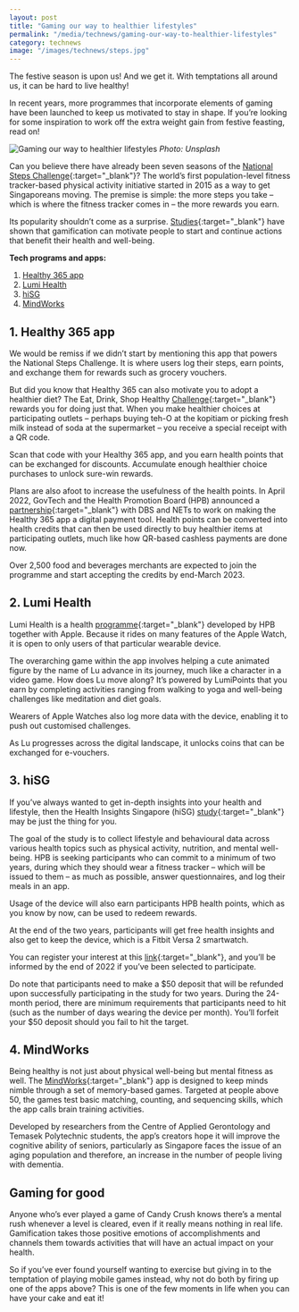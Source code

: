 ```yaml
---
layout: post
title: "Gaming our way to healthier lifestyles"
permalink: "/media/technews/gaming-our-way-to-healthier-lifestyles"
category: technews
image: "/images/technews/steps.jpg"
---
```


The festive season is upon us! And we get it. With temptations all around us, it can be hard to live healthy!

In recent years, more programmes that incorporate elements of gaming have been launched to keep us motivated to stay in shape. If you’re looking for some inspiration to work off the extra weight gain from festive feasting, read on!

![Gaming our way to healthier lifestyles](/images/technews/steps.jpg)
*Photo: Unsplash*

Can you believe there have already been seven seasons of the [National Steps Challenge](https://www.tech.gov.sg/media/technews/stepping-up-to-the-healthy-challenge){:target="_blank"}? The world’s first population-level fitness tracker-based physical activity initiative started in 2015 as a way to get Singaporeans moving. The premise is simple: the more steps you take – which is where the fitness tracker comes in – the more rewards you earn. 

Its popularity shouldn’t come as a surprise. [Studies](https://pubmed.ncbi.nlm.nih.gov/30135818/){:target="_blank"} have shown that gamification can motivate people to start and continue actions that benefit their health and well-being.

**Tech programs and apps:**
1. [Healthy 365 app](/media/technews/gaming-our-way-to-healthier-lifestyles#1-healthy-365-app)
2. [Lumi Health](/media/technews/gaming-our-way-to-healthier-lifestyles#2-lumi-health)
3. [hiSG](/media/technews/gaming-our-way-to-healthier-lifestyles#3-hisg)
4. [MindWorks](/media/technews/gaming-our-way-to-healthier-lifestyles#4-mindworks)

## 1. Healthy 365 app

We would be remiss if we didn’t start by mentioning this app that powers the National Steps Challenge. It is where users log their steps, earn points, and exchange them for rewards such as grocery vouchers.

But did you know that Healthy 365 can also motivate you to adopt a healthier diet? The Eat, Drink, Shop Healthy [Challenge](https://www.healthhub.sg/programmes/136/eat-drink-shop-healthy-challenge){:target="_blank"} rewards you for doing just that. When you make healthier choices at participating outlets – perhaps buying teh-O at the kopitiam or picking fresh milk instead of soda at the supermarket – you receive a special receipt with a QR code. 

Scan that code with your Healthy 365 app, and you earn health points that can be exchanged for discounts. Accumulate enough healthier choice purchases to unlock sure-win rewards. 

Plans are also afoot to increase the usefulness of the health points. In April 2022, GovTech and the Health Promotion Board (HPB) announced a [partnership](https://www.businesstimes.com.sg/sme/dbs-partners-govtech-nets-hpb-to-launch-digital-payment-method-for-healthier-fb-options){:target="_blank"} with DBS and NETs to work on making the Healthy 365 app a digital payment tool. Health points can be converted into health credits that can then be used directly to buy healthier items at participating outlets, much like how QR-based cashless payments are done now. 

Over 2,500 food and beverages merchants are expected to join the programme and start accepting the credits by end-March 2023.

## 2. Lumi Health

Lumi Health is a health [programme](https://www.lumihealth.sg){:target="_blank"} developed by HPB together with Apple. Because it rides on many features of the Apple Watch, it is open to only users of that particular wearable device. 

The overarching game within the app involves helping a cute animated figure by the name of Lu advance in its journey, much like a character in a video game. How does Lu move along? It’s powered by LumiPoints that you earn by completing activities ranging from walking to yoga and well-being challenges like meditation and diet goals. 

Wearers of Apple Watches also log more data with the device, enabling it to push out customised challenges. 

As Lu progresses across the digital landscape, it unlocks coins that can be exchanged for e-vouchers. 

## 3. hiSG

If you’ve always wanted to get in-depth insights into your health and lifestyle, then the Health Insights Singapore (hiSG) [study](https://hpb.gov.sg/healthy-living/hisg){:target="_blank"} may be just the thing for you. 

The goal of the study is to collect lifestyle and behavioural data across various health topics such as physical activity, nutrition, and mental well-being. HPB is seeking participants who can commit to a minimum of two years, during which they should wear a fitness tracker – which will be issued to them – as much as possible, answer questionnaires, and log their meals in an app. 

Usage of the device will also earn participants HPB health points, which as you know by now, can be used to redeem rewards. 

At the end of the two years, participants will get free health insights and also get to keep the device, which is a Fitbit Versa 2 smartwatch. 

You can register your interest at this [link](https://form.gov.sg/#!/5e52b08786290e0013b5e8f1){:target="_blank"}, and you’ll be informed by the end of 2022 if you’ve been selected to participate. 

Do note that participants need to make a $50 deposit that will be refunded upon successfully participating in the study for two years. During the 24-month period, there are minimum requirements that participants need to hit (such as the number of days wearing the device per month). You’ll forfeit your $50 deposit should you fail to hit the target. 

## 4. MindWorks

Being healthy is not just about physical well-being but mental fitness as well. The [MindWorks](https://www.straitstimes.com/singapore/brain-training-game-launched-to-boost-seniors-cognitive-health){:target="_blank"} app is designed to keep minds nimble through a set of memory-based games. Targeted at people above 50, the games test basic matching, counting, and sequencing skills, which the app calls brain training activities. 

Developed by researchers from the Centre of Applied Gerontology and Temasek Polytechnic students, the app’s creators hope it will improve the cognitive ability of seniors, particularly as Singapore faces the issue of an aging population and therefore, an increase in the number of people living with dementia.

## Gaming for good

Anyone who’s ever played a game of Candy Crush knows there’s a mental rush whenever a level is cleared, even if it really means nothing in real life. Gamification takes those positive emotions of accomplishments and channels them towards activities that will have an actual impact on your health. 

So if you’ve ever found yourself wanting to exercise but giving in to the temptation of playing mobile games instead, why not do both by firing up one of the apps above? This is one of the few moments in life when you can have your cake and eat it!

